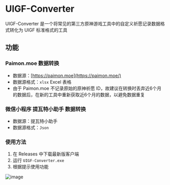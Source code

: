 # UIGF-Converter
UIGF-Converter 是一个将常见的第三方原神游戏工具中的自定义祈愿记录数据格式转化为 UIGF 标准格式的工具

## 功能
### Paimon.moe 数据转换
- 数据源：[https://paimon.moe](https://paimon.moe/)
- 数据源格式：`xlsx` Excel 表格
- 由于 Paimon.moe 不记录原始的原神祈愿 ID，故建议在转换时丢弃近6个月的数据后，在新的工具中重新获取近6个月的数据，以避免数据重复

### 微信小程序 提瓦特小助手 数据转换
- 数据源：提瓦特小助手
- 数据源格式：`Json`

### 使用方法
1. 在 Releases 中下载最新版客户端
2. 运行 `UIGF-Converter.exe`
3. 根据提示使用功能

![image](https://user-images.githubusercontent.com/10614984/218021490-d5074046-e5c2-4d50-ad34-c165681b7c13.png)
